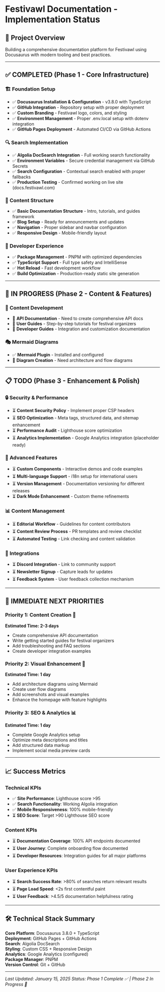 # Festivawl Documentation - Implementation Status

## 🎯 Project Overview
Building a comprehensive documentation platform for Festivawl using Docusaurus with modern tooling and best practices.

---

## ✅ COMPLETED (Phase 1 - Core Infrastructure)

### 🏗️ **Foundation Setup**
- ✅ **Docusaurus Installation & Configuration** - v3.8.0 with TypeScript
- ✅ **GitHub Integration** - Repository setup with proper deployment
- ✅ **Custom Branding** - Festivawl logo, colors, and styling
- ✅ **Environment Management** - Proper .env.local setup with dotenv integration
- ✅ **GitHub Pages Deployment** - Automated CI/CD via GitHub Actions

### 🔍 **Search Implementation**
- ✅ **Algolia DocSearch Integration** - Full working search functionality
- ✅ **Environment Variables** - Secure credential management via GitHub Secrets
- ✅ **Search Configuration** - Contextual search enabled with proper fallbacks
- ✅ **Production Testing** - Confirmed working on live site (docs.festivawl.com)

### 🎨 **Content Structure** 
- ✅ **Basic Documentation Structure** - Intro, tutorials, and guides framework
- ✅ **Blog Setup** - Ready for announcements and updates
- ✅ **Navigation** - Proper sidebar and navbar configuration
- ✅ **Responsive Design** - Mobile-friendly layout

### 🔧 **Developer Experience**
- ✅ **Package Management** - PNPM with optimized dependencies
- ✅ **TypeScript Support** - Full type safety and IntelliSense
- ✅ **Hot Reload** - Fast development workflow
- ✅ **Build Optimization** - Production-ready static site generation

---

## 🚧 IN PROGRESS (Phase 2 - Content & Features)

### 📝 **Content Development**
- 🔄 **API Documentation** - Need to create comprehensive API docs
- 🔄 **User Guides** - Step-by-step tutorials for festival organizers
- 🔄 **Developer Guides** - Integration and customization documentation

### 🎭 **Mermaid Diagrams**
- ✅ **Mermaid Plugin** - Installed and configured
- 🔄 **Diagram Creation** - Need architecture and flow diagrams

---

## 📋 TODO (Phase 3 - Enhancement & Polish)

### 🔒 **Security & Performance**
- ⏳ **Content Security Policy** - Implement proper CSP headers
- ⏳ **SEO Optimization** - Meta tags, structured data, and sitemap enhancement
- ⏳ **Performance Audit** - Lighthouse score optimization
- ⏳ **Analytics Implementation** - Google Analytics integration (placeholder ready)

### 🎨 **Advanced Features**
- ⏳ **Custom Components** - Interactive demos and code examples
- ⏳ **Multi-language Support** - i18n setup for international users
- ⏳ **Version Management** - Documentation versioning for different releases
- ⏳ **Dark Mode Enhancement** - Custom theme refinements

### 📊 **Content Management**
- ⏳ **Editorial Workflow** - Guidelines for content contributors
- ⏳ **Content Review Process** - PR templates and review checklist
- ⏳ **Automated Testing** - Link checking and content validation

### 🔗 **Integrations**
- ⏳ **Discord Integration** - Link to community support
- ⏳ **Newsletter Signup** - Capture leads for updates
- ⏳ **Feedback System** - User feedback collection mechanism

---

## 🎯 IMMEDIATE NEXT PRIORITIES

### **Priority 1: Content Creation** 📝
**Estimated Time: 2-3 days**
- Create comprehensive API documentation
- Write getting started guides for festival organizers
- Add troubleshooting and FAQ sections
- Create developer integration examples

### **Priority 2: Visual Enhancement** 🎨
**Estimated Time: 1 day**
- Add architecture diagrams using Mermaid
- Create user flow diagrams
- Add screenshots and visual examples
- Enhance the homepage with feature highlights

### **Priority 3: SEO & Analytics** 📊
**Estimated Time: 1 day**
- Complete Google Analytics setup
- Optimize meta descriptions and titles
- Add structured data markup
- Implement social media preview cards

---

## 📈 Success Metrics

### **Technical KPIs**
- ✅ **Site Performance**: Lighthouse score >95
- ✅ **Search Functionality**: Working Algolia integration
- ✅ **Mobile Responsiveness**: 100% mobile-friendly
- ⏳ **SEO Score**: Target >90 Lighthouse SEO score

### **Content KPIs**
- ⏳ **Documentation Coverage**: 100% API endpoints documented
- ⏳ **User Journey**: Complete onboarding flow documented
- ⏳ **Developer Resources**: Integration guides for all major platforms

### **User Experience KPIs**  
- ⏳ **Search Success Rate**: >80% of searches return relevant results
- ⏳ **Page Load Speed**: <2s first contentful paint
- ⏳ **User Feedback**: >4.5/5 documentation helpfulness rating

---

## 🛠️ Technical Stack Summary

**Core Platform**: Docusaurus 3.8.0 + TypeScript  
**Deployment**: GitHub Pages + GitHub Actions  
**Search**: Algolia DocSearch  
**Styling**: Custom CSS + Responsive Design  
**Analytics**: Google Analytics (configured)  
**Package Manager**: PNPM  
**Version Control**: Git + GitHub  

---

*Last Updated: January 15, 2025*
*Status: Phase 1 Complete ✅ | Phase 2 In Progress 🚧* 